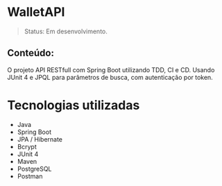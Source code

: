 <h1> WalletAPI </h1>

> Status: Em desenvolvimento.

## Conteúdo:
O projeto API RESTfull com Spring Boot utilizando TDD, CI e CD. Usando JUnit 4 e JPQL para parâmetros de busca, com autenticação por token.


# Tecnologias utilizadas
+ Java
+ Spring Boot
+ JPA / Hibernate
+ Bcrypt
+ JUnit 4
+ Maven
+ PostgreSQL
+ Postman


